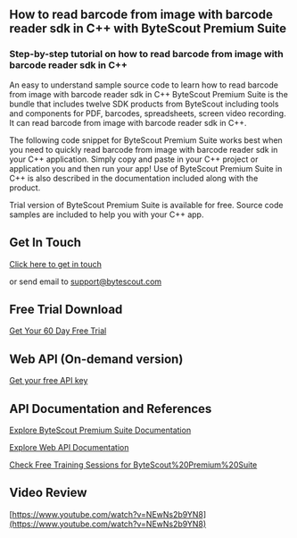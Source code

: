 ## How to read barcode from image with barcode reader sdk in C++ with ByteScout Premium Suite

### Step-by-step tutorial on how to read barcode from image with barcode reader sdk in C++

An easy to understand sample source code to learn how to read barcode from image with barcode reader sdk in C++ ByteScout Premium Suite is the bundle that includes twelve SDK products from ByteScout including tools and components for PDF, barcodes, spreadsheets, screen video recording. It can read barcode from image with barcode reader sdk in C++.

The following code snippet for ByteScout Premium Suite works best when you need to quickly read barcode from image with barcode reader sdk in your C++ application.  Simply copy and paste in your C++ project or application you and then run your app! Use of ByteScout Premium Suite in C++ is also described in the documentation included along with the product.

Trial version of ByteScout Premium Suite is available for free. Source code samples are included to help you with your C++ app.

## Get In Touch

[Click here to get in touch](https://bytescout.zendesk.com/hc/en-us/requests/new?subject=ByteScout%20Premium%20Suite%20Question)

or send email to [support@bytescout.com](mailto:support@bytescout.com?subject=ByteScout%20Premium%20Suite%20Question) 

## Free Trial Download

[Get Your 60 Day Free Trial](https://bytescout.com/download/web-installer?utm_source=github-readme)

## Web API (On-demand version)

[Get your free API key](https://pdf.co/documentation/api?utm_source=github-readme)

## API Documentation and References

[Explore ByteScout Premium Suite Documentation](https://bytescout.com/documentation/index.html?utm_source=github-readme)

[Explore Web API Documentation](https://pdf.co/documentation/api?utm_source=github-readme)

[Check Free Training Sessions for ByteScout%20Premium%20Suite](https://academy.bytescout.com/)

## Video Review

[https://www.youtube.com/watch?v=NEwNs2b9YN8](https://www.youtube.com/watch?v=NEwNs2b9YN8)